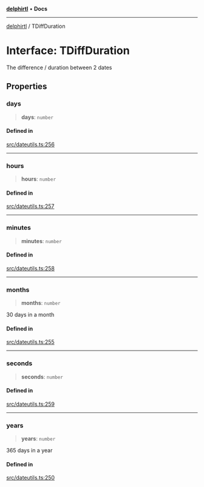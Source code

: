 [**delphirtl**](../README.md) • **Docs**

***

[delphirtl](../globals.md) / TDiffDuration

# Interface: TDiffDuration

The difference / duration between 2 dates

## Properties

### days

> **days**: `number`

#### Defined in

[src/dateutils.ts:256](https://github.com/chuacw/delphirtl/blob/7cdff4fb9a05124bdd3aaafa70e9539e4f06ec46/src/dateutils.ts#L256)

***

### hours

> **hours**: `number`

#### Defined in

[src/dateutils.ts:257](https://github.com/chuacw/delphirtl/blob/7cdff4fb9a05124bdd3aaafa70e9539e4f06ec46/src/dateutils.ts#L257)

***

### minutes

> **minutes**: `number`

#### Defined in

[src/dateutils.ts:258](https://github.com/chuacw/delphirtl/blob/7cdff4fb9a05124bdd3aaafa70e9539e4f06ec46/src/dateutils.ts#L258)

***

### months

> **months**: `number`

30 days in a month

#### Defined in

[src/dateutils.ts:255](https://github.com/chuacw/delphirtl/blob/7cdff4fb9a05124bdd3aaafa70e9539e4f06ec46/src/dateutils.ts#L255)

***

### seconds

> **seconds**: `number`

#### Defined in

[src/dateutils.ts:259](https://github.com/chuacw/delphirtl/blob/7cdff4fb9a05124bdd3aaafa70e9539e4f06ec46/src/dateutils.ts#L259)

***

### years

> **years**: `number`

365 days in a year

#### Defined in

[src/dateutils.ts:250](https://github.com/chuacw/delphirtl/blob/7cdff4fb9a05124bdd3aaafa70e9539e4f06ec46/src/dateutils.ts#L250)
